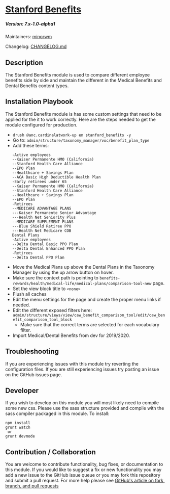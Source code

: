 # [Stanford Benefits](https://github.com/SU-SWS/stanford_benefits)
##### Version: 7.x-1.0-alpha1

Maintainers: [minorwm](https://github.com/minorwm)

Changelog: [CHANGELOG.md](CHANGELOG.md)

Description
---

The Stanford Benefits module is used to compare different employee benefits side by side and maintain the different
in the Medical Benefits and Dental Benefits content types.

Installation Playbook
---

The Stanford Benefits module is has some custom settings that need to be applied for the it to work correctly. Here 
are the steps needed to get the module configured for production.

- ```drush @anc.cardinalatwork-up en stanford_benefits -y```
- Go to: ```admin/structure/taxonomy_manager/voc/benefit_plan_type```
- Add these terms: 
```Medical Plans
   -Active employees
   --Kaiser Permanente HMO (California)
   --Stanford Health Care Alliance
   --EPO Plan
   --Healthcare + Savings Plan
   --ACA Basic High Deductible Health Plan
   -Early retirees under 65
   --Kaiser Permanente HMO (California)
   --Stanford Health Care Alliance
   --Healthcare + Savings Plan
   --EPO Plan
   -Retirees
   --MEDICARE ADVANTAGE PLANS
   ---Kaiser Permanente Senior Advantage
   ---Health Net Seniority Plus
   --MEDICARE SUPPLEMENT PLANS
   ---Blue Shield Retiree PPO
   ---Health Net Medicare COB
   Dental Plans
   -Active employees
   --Delta Dental Basic PPO Plan
   --Delta Dental Enhanced PPO Plan
   -Retirees
   --Delta Dental PPO Plan
   ```
- Move the Medical Plans up above the Dental Plans in the Taxonomy Manager by using the up arrow button on hover.
- Make sure the context path is pointing to ```benefits-rewards/health/medical-life/medical-plans/comparison-tool-new``` page.
- Set the view block title to ```<none>```
- Flush all caches
- Edit the menu settings for the page and create the proper menu links if needed.
- Edit the different exposed filters here: ```admin/structure/views/view/caw_benefit_comparison_tool/edit/caw_benefit_comparison_tool_block```
  - Make sure that the correct terms are selected for each vocabulary filter.
- Import Medical/Dental Benefits from dev for 2019/2020.

Troubleshooting
---

If you are experiencing issues with this module try reverting the configuration files. If you are still experiencing 
issues try posting an issue on the GitHub issues page.

Developer
---

If you wish to develop on this module you will most likely need to compile some new css. Please use the sass structure
provided and compile with the sass compiler packaged in this module. To install:

```
npm install
grunt watch
 or
grunt devmode
```

Contribution / Collaboration
---

You are welcome to contribute functionality, bug fixes, or documentation to this module. If you would like to suggest a
fix or new functionality you may add a new issue to the GitHub issue queue or you may fork this repository and submit a 
pull request. For more help please see [GitHub's article on fork, branch, and pull requests](https://help.github.com/articles/using-pull-requests)

